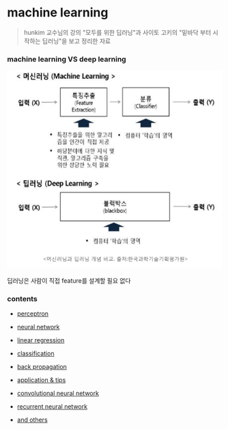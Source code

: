# machine learning

> hunkim 교수님의 강의 "모두를 위한 딥러닝"과 사이토 고키의 "밑바닥 부터 시작하는 딥러닝"을 보고 정리한 자료





### machine learning VS deep learning



![01](./01.png)



딥러닝은 사람이 직접 feature를 설계할 필요 없다





### contents





* [perceptron](./perceptron)



* [neural network](./nn)



* [linear regression](./linearRegression)



* [classification](./classification)



* [back propagation](./backpropagation)



* [application & tips](./application&tips)



* [convolutional neural network](./cnn)



* [recurrent neural network](./rnn)



* [and others](./andOthers)















